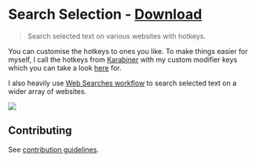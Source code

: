 # Search Selection - [Download](https://github.com/nikitavoloboev/small-workflows/blob/master/search-selection/Search%20selection.alfredworkflow?raw=true)
> Search selected text on various websites with hotkeys.

You can customise the hotkeys to ones you like. To make things easier for myself, I call the hotkeys from [Karabiner](https://nikitavoloboev.gitbooks.io/knowledge/content/macOS/apps/karabiner/Karabiner.html) with my custom modifier keys which you can take a look [here](https://github.com/nikitavoloboev/dotfiles) for.

I also heavily use [Web Searches workflow](https://github.com/nikitavoloboev/alfred-web-searches) to search selected text on a wider array of websites.

![](https://i.imgur.com/2n7XAYF.png)

## Contributing
See [contribution guidelines](../CONTRIBUTING.md#readme).
